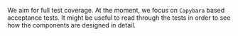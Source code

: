 We aim for full test coverage. At the moment, we focus on `Capybara` based acceptance tests. It might be useful to read through the tests in order to see how the components are designed in detail.
